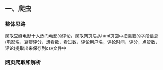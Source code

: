 ## 一、爬虫
### 整体思路
爬取豆瓣电影十大热门电影的评论，爬取网页后从html页面中把需要的字段信息(电影名，豆瓣评分，想看数，看过数，评论用户名，评论时间，评分，点赞数，评论)提取出来保存到csv文件中
### 网页爬取和解析
